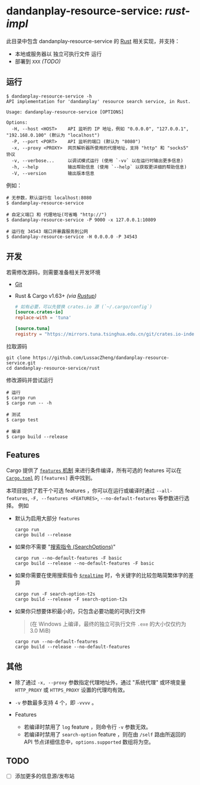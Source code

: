 # dandanplay-resource-service: _rust-impl_

此目录中包含 dandanplay-resource-service 的 [Rust](https://www.rust-lang.org/) 相关实现，并支持：

- 本地或服务器以 独立可执行文件 运行
- 部署到 `XXX` _(TODO)_

## 运行

```shell
$ dandanplay-resource-service -h
API implementation for 'dandanplay' resource search service, in Rust.

Usage: dandanplay-resource-service [OPTIONS]

Options:
  -H, --host <HOST>    API 监听的 IP 地址，例如 "0.0.0.0", "127.0.0.1", "192.168.0.100" (默认为 "localhost")
  -P, --port <PORT>    API 监听的端口 (默认为 "8080")
  -x, --proxy <PROXY>  网页解析器所使用的代理地址，支持 "http" 和 "socks5" 协议
  -v, --verbose...     以调试模式运行 (使用 `-vv` 以在运行时输出更多信息)
  -h, --help           输出帮助信息 (使用 `--help` 以获取更详细的帮助信息)
  -V, --version        输出版本信息
```

例如：

```shell
# 无参数，默认运行在 localhost:8080
$ dandanplay-resource-service

# 自定义端口 和 代理地址(可省略 "http://")
$ dandanplay-resource-service -P 9000 -x 127.0.0.1:10809

# 运行在 34543 端口并暴露服务到公网
$ dandanplay-resource-service -H 0.0.0.0 -P 34543
```

## 开发

若需修改源码，则需要准备相关开发环境

- [Git](https://git-scm.com/)
- Rust & Cargo v1.63+
  _(via [Rustup](https://www.rust-lang.org/zh-CN/tools/install))_

  ```toml
  # 如有必要，可以先替换 crates.io 源 (`~/.cargo/config`)
  [source.crates-io]
  replace-with = 'tuna'

  [source.tuna]
  registry = "https://mirrors.tuna.tsinghua.edu.cn/git/crates.io-index.git"
  ```

拉取源码

```shell
git clone https://github.com/LussacZheng/dandanplay-resource-service.git
cd dandanplay-resource-service/rust
```

修改源码并尝试运行

```shell
# 运行
$ cargo run
$ cargo run -- -h

# 测试
$ cargo test

# 编译
$ cargo build --release
```

## Features

Cargo 提供了 [`features` 机制](https://doc.rust-lang.org/cargo/reference/features.html) 来进行条件编译，所有可选的 features 可以在 [`Cargo.toml`](./Cargo.toml) 的 `[features]` 表中找到。

本项目提供了若干个可选 features ，你可以在运行或编译时通过 `--all-features`, `-F, --features <FEATURES>`, `--no-default-features` 等参数进行选择。
例如

- 默认为启用大部分 `features`

  ```shell
  cargo run
  cargo build --release
  ```

- 如果你不需要 "[搜索指令 (SearchOptions)](../docs/SearchOptions.md)"

  ```shell
  cargo run --no-default-features -F basic
  cargo build --release --no-default-features -F basic
  ```

- 如果你需要在使用搜索指令 [`$realtime`](../docs/SearchOptions.md#realtime) 时，令关键字的比较忽略简繁体字的差异

  ```shell
  cargo run -F search-option-t2s
  cargo build --release -F search-option-t2s
  ```

- 如果你只想要体积最小的，只包含必要功能的可执行文件
  > (在 Windows 上编译，最终的独立可执行文件 `.exe` 的大小仅仅约为 3.0 MiB)

  ```shell
  cargo run --no-default-features
  cargo build --release --no-default-features
  ```

## 其他

- 除了通过 `-x, --proxy` 参数指定代理地址外，通过 "系统代理" 或环境变量 `HTTP_PROXY` 或 `HTTPS_PROXY` 设置的代理均有效。
- `-v` 参数最多支持 4 个，即 `-vvvv` 。

- Features
  - 若编译时禁用了 `log` feature ，则命令行 `-v` 参数无效。
  - 若编译时禁用了 `search-option` feature ，则在由 `/self` 路由所返回的 API 节点详细信息中，`options.supported` 数组将为空。

## TODO

- [ ] 添加更多的信息源/发布站
